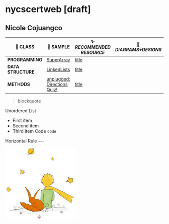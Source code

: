 # nycscertweb [draft]
## Nicole Cojuangco





| :school:  CLASS | :space_invader:  SAMPLE | :sparkles: *RECOMMENDED RESOURCE* | :pencil: *DIAGRAMS+DESIGNS* |
| ----------- | ----------- |  ----------- | ----------- |
| **PROGRAMMING**|[SuperArray](programming/6/sa/SuperArray.java](https://github.com/hunter-teacher-cert/cohort-3-summer-work-msCOJUANGCO/blob/master/programming/6/sa/SuperArray.java)) | [title](https://www.example.com) |
| **DATA STRUCTURE**|[LinkedLists](ds/LinkedLists/LinkedList.java) | [title](https://www.example.com) || Paragraph | Text |
| **METHODS**|[unplugged: Directions Quiz!](methods/04_unplugged.md) | [title](https://www.example.com) |

> blockquote
>

Unordered List	
- First item
- Second item
- Third item
Code	`code`

Horizontal Rule	---

![alt text](le_petit_prince.jpeg)
